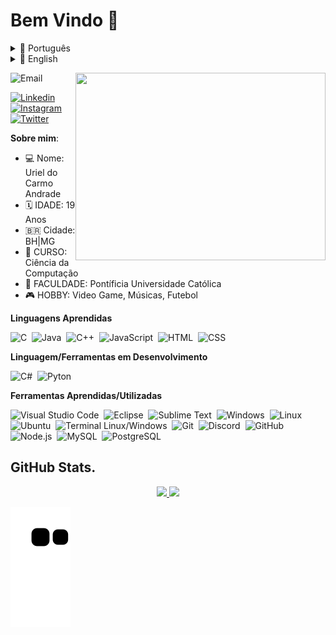 

<h1>Bem Vindo 👋 </h1>

<div>
 <details>
  <summary>📌 Português</summary>

  ### Ei, tudo bem? Meu nome é Uriel Andrade e seja bem-vindo ao meu github! ✌️ 

Eu sou um aluno de Ciência da Computação na Pontifícia Universidade Católica de Minas Gerais e desenvolvedor de softwares!! Gosto de aprender, e sou muito dedicado nos meus objetivos. Estou em busca de um ambiente onde as minhas competências possam ser utilizadas em sua totalidade, para que eu possa ganhar bastante experiência no mercado de trabalho.

  - 🏫 Eu estou atualmente cursando o segundo período do curso de Ciência da Computação na PUC-MG.
  - 📃 Meus projetos 
  - 💹 Objetivos do ano: Contribuir em projetos de código aberto.
  - ⚽ Mais um pouco sobre mim: Eu gosto de jogar futebol e sair com os amigos!
   </details>
 
  <details>
    <summary>📌 English</summary>

  ### Hey, how you're doing? I'm Uriel Andrade and welcome to my github! ✌️ 

I´m a computer science student in Pontifícia Universidade Católica de Minas Gerais and software developer! I like to learn, and I am very dedicated to my goals. I'm in an environment where it can be used in its entirety and can get a lot of experience in the job market.

  - 🏫 I'm currently on the second period of my Computer Science degree at PUC-Minas.
  - 📃 My current projects 
  - 💹 2021 goals: Contribute on open source projects.
  - ⚽ More about me: I like to play football and go out with friends!
   
  </details>
</div>

<img src="https://i.imgur.com/xwunkfb.gif" width="400px" height="300px" align="right" padding="20px"></h2>

<!--
**UrielAnd/UrielAnd** is a ✨ _special_ ✨ repository because its `README.md` (this file) appears on your GitHub profile.-->
![Email](https://img.shields.io/badge/EMAIL-urielandradee@outlook.com-lightgrey?logo=Minutemailer&logoColor=white&style=flat) 

[![Linkedin](https://img.shields.io/badge/-Linkedin-informational?logo=Linkedin&logoColor=white&style=flat)](https://www.linkedin.com/in/uriel-andrade-214484205/)&nbsp;
[![Instagram](https://img.shields.io/badge/-Instagram-ff69b4?logo=Instagram&logoColor=white&style=flat)](https://www.instagram.com/uriel_and__/)&nbsp; 
[![Twitter](https://img.shields.io/badge/-Twitter-blue?logo=Twitter&logoColor=whitetyle=flat)](https://twitter.com/Uriel_and__)&nbsp;
 


**Sobre mim**:
- 💻 Nome: Uriel do Carmo Andrade
- 🗓 IDADE: 19 Anos
- 🇧🇷 Cidade: BH|MG
- 📖 CURSO: Ciência da Computação
- 📌 FACULDADE: Pontíficia Universidade Católica
- 🎮 HOBBY: Video Game, Músicas, Futebol


**Linguagens Aprendidas**

![C](https://img.shields.io/badge/-C-blue?logo=c&logoColor=white&style=flat)&nbsp;
![Java](https://img.shields.io/badge/-Java-orange?logo=Java&logoColor=white&style=flat)&nbsp;
![C++](https://img.shields.io/badge/-C%2B%2B-9cf?logo=cplusplus&?logoColor=white&style=flat)&nbsp;
![JavaScript](https://img.shields.io/badge/-JavaScript-yellow?logo=JavaScript&logoColor=white&style=flat)&nbsp;
![HTML](https://img.shields.io/badge/-HTML-red?logo=html5&logoColor=white&style=flat)&nbsp;
![CSS](https://img.shields.io/badge/-CSS-blue?logo=css3&logoColor=white&style=flat)  

**Linguagem/Ferramentas em Desenvolvimento**

![C#](https://img.shields.io/badge/-C%23-blueviolet?logo=c-sharp&?logoColor=white&style=flat)&nbsp;
![Pyton](https://img.shields.io/badge/-Python-green?logo=Python&logoColor=white&style=flat)&nbsp;

**Ferramentas Aprendidas/Utilizadas**

![Visual Studio Code](https://img.shields.io/badge/-Visual%20Studio%20Code-blue?logo=Visual%20Studio%20Code&logoColor=white&style=flat)&nbsp;
![Eclipse](https://img.shields.io/badge/-Eclipse-blueviolet?logo=Eclipse%20IDE&logoColor=white&style=flat)&nbsp;
![Sublime Text](https://img.shields.io/badge/-Sublime%20Text-black?logo=Sublime%20Text&logoColor=orange&style=flat)&nbsp;
![Windows](https://img.shields.io/badge/-Windows-informational?logo=Windows&logoColor=white&style=flat)&nbsp;
![Linux](https://img.shields.io/badge/-Linux-lightgrey?logo=Linux&logoColor=white&style=flat)  
![Ubuntu](https://img.shields.io/badge/-Ubunto-orange?logo=Ubuntu&logoColor=white&style=flat)&nbsp;
![Terminal Linux/Windows](https://img.shields.io/badge/-Terminal-black?logo=Windows%20Terminal&logoColor=white&style=flat)&nbsp;
![Git](https://img.shields.io/badge/-Git-orange?logo=Git&logoColor=white&style=flat)&nbsp;
![Discord](https://img.shields.io/badge/-Discord-blue?logo=Discord&logoColor=white&style=flat)&nbsp;
![GitHub](https://img.shields.io/badge/-GitHub-black?logo=GitHub&logoColor=white&style=flat)&nbsp;
![Node.js](https://img.shields.io/badge/-Node.js-9cf?logo=Node.js&logoColor=white&style=flat)&nbsp;
![MySQL](https://img.shields.io/badge/-MySQL-inactive?logo=MySQL&logoColor=white&style=flat)&nbsp;
![PostgreSQL](https://img.shields.io/badge/-PostgreSQL-lightgrey?logo=PostgreSQL&logoColor=white&style=flat)&nbsp;

## GitHub Stats.
<div>
<center>
    <tr>
      <div align="center">
  <a href="https://github.com/UrielAnd">
  <img height="180em" src="https://github-readme-stats.vercel.app/api?username=UrielAnd&show_icons=true&theme=chartreuse-dark&include_all_commits=true&count_private=true"/>
  <img height="180em" src="https://github-readme-stats.vercel.app/api/top-langs/?username=UrielAnd&layout=compact&langs_count=7&theme=chartreuse-dark"/>
</div>  
    </tr>
</center> 


  ![Snake animation](https://github.com/UrielAnd/UrielAnd/blob/output/github-contribution-grid-snake.svg)
 


